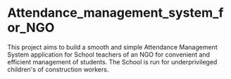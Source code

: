 # Attendance_management_system_for_NGO
This project aims to build a smooth and simple Attendance Management System application for School teachers of an NGO for convenient and efficient management of students.  The School is run for underprivileged children's of construction workers.
